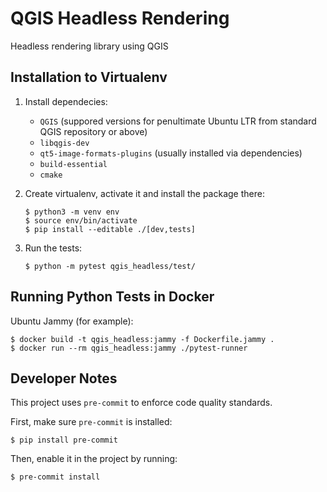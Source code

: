 # QGIS Headless Rendering

Headless rendering library using QGIS

## Installation to Virtualenv

1. Install dependecies:

   * `QGIS` (suppored versions for penultimate Ubuntu LTR from standard QGIS repository or above)
   * `libqgis-dev`
   * `qt5-image-formats-plugins` (usually installed via dependencies)
   * `build-essential`
   * `cmake`

2. Create virtualenv, activate it and install the package there:

    ``` shell
    $ python3 -m venv env
    $ source env/bin/activate
    $ pip install --editable ./[dev,tests]
    ```

3. Run the tests:

    ``` shell
    $ python -m pytest qgis_headless/test/
    ```

## Running Python Tests in Docker

Ubuntu Jammy (for example):

``` shell
$ docker build -t qgis_headless:jammy -f Dockerfile.jammy .
$ docker run --rm qgis_headless:jammy ./pytest-runner
```

## Developer Notes

This project uses `pre-commit` to enforce code quality standards.

First, make sure `pre-commit` is installed:

```shell
$ pip install pre-commit
```

Then, enable it in the project by running:

``` shell
$ pre-commit install
```
